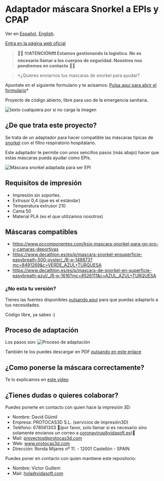 # Adaptador máscara Snorkel a EPIs y CPAP

Ver en [Español](https://github.com/Vidasoft-app/mascaras-3d-coronavirus-protocas3d/blob/master/README.md), [English](https://github.com/Vidasoft-app/mascaras-3d-coronavirus-protocas3d/blob/master/README-en-gb.md).


[Entra en la página web oficial](https://coronavirus.vidasoft.es)


> :rotating_light::rotating_light: ❗️❗️❗️**ATENCIÓN❗️❗️❗️ Estamos gestionando la logistica. No es necesario llamar a los cuerpos de seguridad. Nosotros nos pondremos en contacto** :rotating_light::rotating_light:

>*¿Quieres enviarnos tus mascaras de snorkel para ayudar? 

Apuntate en el siguiente formulario y te avisamos: [Pulsa aquí para abrir el formulario](https://docs.google.com/forms/d/e/1FAIpQLSezxYxy3WmyTXOMoIjDanEYeUDy_wkx2mv1Bw8BMbQJIfbqTg/viewform)*

Proyecto de código abierto, libre para uso de la emergencia sanitaria.

![texto cualquiera por si no carga la imagen](https://github.com/Vidasoft-app/mascaras-3d-coronavirus-protocas3d/blob/master/cabecera%20PROTOCAS3D.jpg)

## ¿De que trata este proyecto?

Se trata de un adaptador para hacer compatible las máscaras tipicas de [snorkel](https://es.wikipedia.org/wiki/Esn%C3%B3rquel) con el filtro respiratorio hospitalario.

Este adaptador te permite con unos sencillos pasos (más abajo) hacer que estas máscaras pueda ayudar como EPIs.

![Máscara snorkel adaptada para ser EPI](https://github.com/Vidasoft-app/mascaras-3d-coronavirus-protocas3d/blob/master/Fotos%20componentes%20de%20la%20mascara/elementos%20mascara_tubo%20seccionado_conector_filtro.jpg)

## Requisitos de impresión

* Impresión sin soportes.
* Extrusor 0,4 (que es el estándar)
* Temperatura extrusor 210
* Cama 50
* Material PLA (es el que utilizamos nosotros)

## Máscaras compatibles

* https://www.pccomponentes.com/ksix-mascara-snorkel-para-go-pro-y-camaras-deportivas
* https://www.decathlon.es/es/p/mascara-snorkel-ensuperficie-easybreath-500-oyster/_/R-p-148873?mc=8491269&c=VERDE_AZUL+TURQUESA
* https://www.decathlon.es/es/p/mascara-de-snorkel-en-superficie-easybreath-azul/_/R-p-1616?mc=8526111&c=AZUL_AZUL+TURQUESA

### ¿No esta tu versión?

Tienes las fuentes disponibles [pulsando aquí](https://github.com/Vidasoft-app/mascaras-3d-coronavirus-protocas3d/tree/master/Archivos%203D%20editables%20conector%20a%20filtro%20Version%204) para que puedas adaptarlo a tus necesidades. 

Código libre, ya sabes :)

## Proceso de adaptación

Los pasos son: 
![Proceso de adaptación](https://github.com/Vidasoft-app/mascaras-3d-coronavirus-protocas3d/blob/master/Pasos%20para%20adaptar%20o%20modificar%20la%20mascara%20snorkel%20a%20mascara%20EPIs_marzo2020.jpg)

También te los puedes descargar en PDF [pulsando en este enlace](https://github.com/Vidasoft-app/mascaras-3d-coronavirus-protocas3d/blob/master/Pasos%20para%20adaptar%20o%20modificar%20la%20mascara%20snorkel%20a%20mascara%20EPIs_marzo2020.pdf)


## ¿Como ponerse la máscara correctamente?

Te lo explicamos en [este vídeo](https://www.youtube.com/watch?v=PjzaguY-Ay0)


## ¿Tienes dudas o quieres colaborar?

Puedes ponerte en contacto con quien hace la impresión 3D:

* Nombre: David Güimil
* Empresa: PROTOCAS3D S.L. (servicios de impresión3D)
* Teléfono: 678561303 :rotating_light:(por favor, solo llamar si es necesario sino solamente envianos un correo a coronavirus@vidasoft.es):rotating_light:
* Mail: proyectos@protocas3d.com
* Web: www.protocas3d.com
* Dirección: Ronda Mijares nº 11.  - 12001 Castellón - SPAIN

Puedes poner en contacto con quien mantiene este repositorio:

* Nombre: Victor Guillem
* Mail: hola@vidasoft.com 
